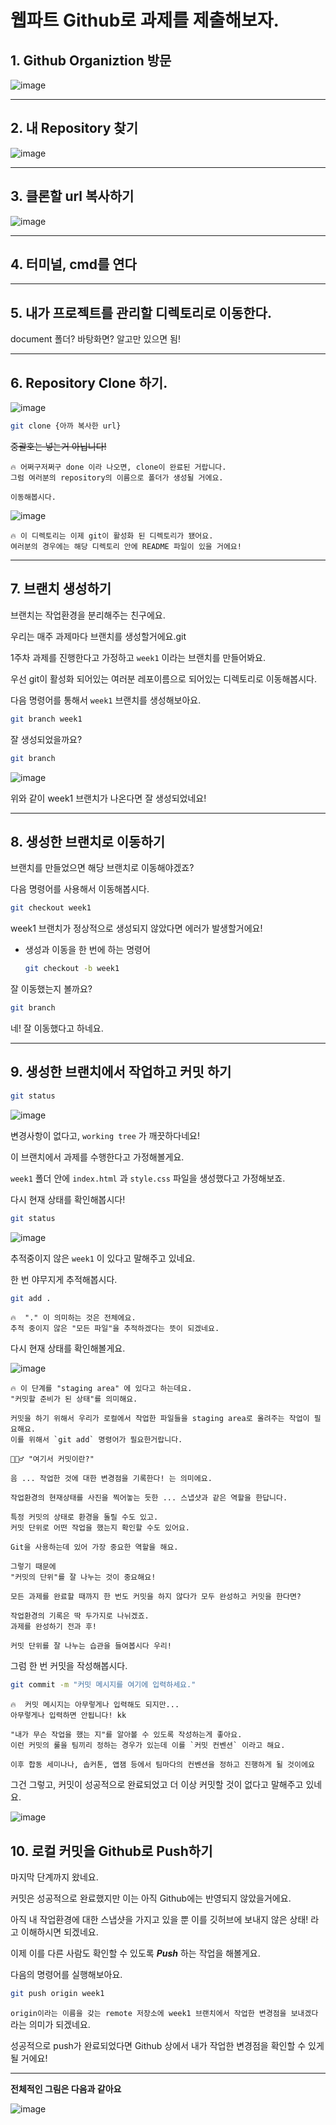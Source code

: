 # 웹파트 Github로 과제를 제출해보자.

## 1. Github Organiztion 방문

![image](https://user-images.githubusercontent.com/47105088/192489020-6c693208-666d-4771-87e2-18ac3e6c58d7.png)

---

## 2. 내 Repository 찾기

![image](https://user-images.githubusercontent.com/47105088/192489147-06dc576b-5798-48c2-a4ec-1ca5dd448f6e.png)

---

## 3. 클론할 url 복사하기

![image](https://user-images.githubusercontent.com/47105088/192489327-02d3edab-9a43-43b3-9a63-c5a299bd4d38.png)

---

## 4. 터미널, cmd를 연다

---

## 5. 내가 프로젝트를 관리할 디렉토리로 이동한다.

document 폴더? 바탕화면? 알고만 있으면 됨!

---

## 6. Repository Clone 하기.

![image](https://user-images.githubusercontent.com/47105088/192489561-c447a747-8447-4cb1-a125-b0128fb0ed01.png)

```bash
git clone {아까 복사한 url}
```

~~중괄호는 넣는거 아닙니다!~~

```
🔥 어쩌구저쩌구 done 이라 나오면, clone이 완료된 거랍니다. 
그럼 여러분의 repository의 이름으로 폴더가 생성될 거에요.

이동해봅시다.
```

![image](https://user-images.githubusercontent.com/47105088/192490785-b8be5741-69fe-44a7-8407-63a2c3e5e575.png)

```
🔥 이 디렉토리는 이제 git이 활성화 된 디렉토리가 됐어요.
여러분의 경우에는 해당 디렉토리 안에 README 파일이 있을 거에요!
```

---

## 7. 브랜치 생성하기

브랜치는 작업환경을 분리해주는 친구에요.

우리는 매주 과제마다 브랜치를 생성할거에요.git 

1주차 과제를 진행한다고 가정하고 `week1` 이라는 브랜치를 만들어봐요.

우선 git이 활성화 되어있는 여러분 레포이름으로 되어있는 디렉토리로 이동해봅시다.

다음 명령어를 통해서 `week1` 브랜치를 생성해보아요.

```bash
git branch week1
```

잘 생성되었을까요?

```bash
git branch
```

![image](https://user-images.githubusercontent.com/47105088/192491225-436ee2c2-e86d-4bec-84d7-0f675d5f248a.png)

위와 같이 week1 브랜치가 나온다면 잘 생성되었네요!

---

## 8. 생성한 브랜치로 이동하기

브랜치를 만들었으면 해당 브랜치로 이동해야겠죠?

다음 명령어를 사용해서 이동해봅시다.

```bash
git checkout week1
```

week1 브랜치가 정상적으로 생성되지 않았다면 에러가 발생할거에요!

- 생성과 이동을 한 번에 하는 명령어
    
    ```bash
    git checkout -b week1
    ```
    

잘 이동했는지 볼까요?

```bash
git branch
```

네! 잘 이동했다고 하네요.

---

## 9. 생성한 브랜치에서 작업하고 커밋 하기

```bash
git status
```

![image](https://user-images.githubusercontent.com/47105088/192491501-456755bd-eee3-4e1a-83ec-5b7e7386f781.png)

변경사항이 없다고, `working tree` 가 깨끗하다네요!

이 브랜치에서 과제를 수행한다고 가정해볼게요.

`week1` 폴더 안에 `index.html` 과 `style.css` 파일을 생성했다고 가정해보죠.

다시 현재 상태를 확인해봅시다! 

```bash
git status
```

![image](https://user-images.githubusercontent.com/47105088/192492172-df91d3fd-8e00-42cb-b76c-a101e57575b3.png)

추적중이지 않은 `week1` 이 있다고 말해주고 있네요.

한 번 야무지게 추적해봅시다.

```bash
git add .
```

```
🔥  "." 이 의미하는 것은 전체에요. 
추적 중이지 않은 "모든 파일"을 추적하겠다는 뜻이 되겠네요.
```

다시 현재 상태를 확인해볼게요.

![image](https://user-images.githubusercontent.com/47105088/192492376-6e4ad656-7902-4ab5-83b5-2ca87b27bff9.png)

```
🔥 이 단계를 "staging area" 에 있다고 하는데요.
"커밋할 준비가 된 상태"를 의미해요.

커밋을 하기 위해서 우리가 로컬에서 작업한 파일들을 staging area로 올려주는 작업이 필요해요.
이를 위해서 `git add` 명령어가 필요한거랍니다.
```

```
🙋🏻‍♂️ "여기서 커밋이란?"

음 ... 작업한 것에 대한 변경점을 기록한다! 는 의미에요.

작업환경의 현재상태를 사진을 찍어놓는 듯한 ... 스냅샷과 같은 역할을 한답니다.

특정 커밋의 상태로 환경을 돌릴 수도 있고.
커밋 단위로 어떤 작업을 했는지 확인할 수도 있어요.

Git을 사용하는데 있어 가장 중요한 역할을 해요.

그렇기 때문에
"커밋의 단위"를 잘 나누는 것이 중요해요!

모든 과제를 완료할 때까지 한 번도 커밋을 하지 않다가 모두 완성하고 커밋을 한다면?

작업환경의 기록은 딱 두가지로 나뉘겠죠.
과제를 완성하기 전과 후! 

커밋 단위를 잘 나누는 습관을 들여봅시다 우리!
```

그럼 한 번 커밋을 작성해봅시다.

```bash
git commit -m "커밋 메시지를 여기에 입력하세요."
```

```
🔥  커밋 메시지는 아무렇게나 입력해도 되지만...
아무렇게나 입력하면 안됩니다! kk

"내가 무슨 작업을 했는 지"를 알아볼 수 있도록 작성하는게 좋아요.
이런 커밋의 룰을 팀끼리 정하는 경우가 있는데 이를 `커밋 컨벤션` 이라고 해요.

이후 합동 세미나나, 솝커톤, 앱잼 등에서 팀마다의 컨벤션을 정하고 진행하게 될 것이에요
```

그건 그렇고, 커밋이 성공적으로 완료되었고 더 이상 커밋할 것이 없다고 말해주고 있네요.

![image](https://user-images.githubusercontent.com/47105088/192493021-7b731070-6446-4bee-b5bc-5b3124d2dd8f.png)

## 10. 로컬 커밋을 Github로 Push하기

마지막 단계까지 왔네요.

커밋은 성공적으로 완료했지만 이는 아직 Github에는 반영되지 않았을거에요.

아직 내 작업환경에 대한 스냅샷을 가지고 있을 뿐 이를 깃허브에 보내지 않은 상태! 라고 이해하시면 되겠네요.

이제 이를 다른 사람도 확인할 수 있도록 ***Push*** 하는 작업을 해볼게요.

다음의 명령어를 실행해보아요.

```bash
git push origin week1
```

`origin이라는 이름을 갖는 remote 저장소에 week1 브랜치에서 작업한 변경점을 보내겠다` 라는 의미가 되겠네요.

성공적으로 push가 완료되었다면 Github 상에서 내가 작업한 변경점을 확인할 수 있게 될 거에요!

---

**전체적인 그림은 다음과 같아요**

![image](https://user-images.githubusercontent.com/47105088/192493167-1890ac87-5c7c-4ec1-93e6-549631b98be3.png)
